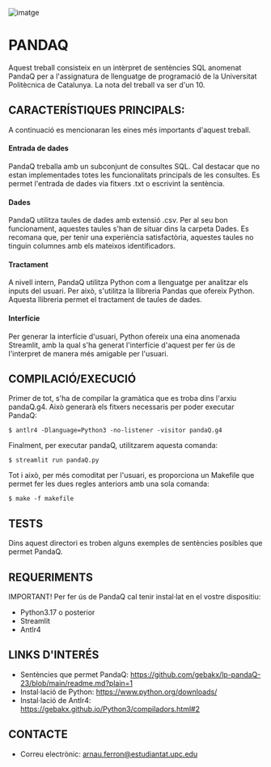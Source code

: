 ![imatge](https://www.upc.edu/++theme++homeupc/assets/images/Logo.svg)
# PANDAQ #
Aquest treball consisteix en un intèrpret de sentències SQL anomenat PandaQ per a l'assignatura de llenguatge de programació de la Universitat Politècnica de Catalunya. La nota del treball va ser d'un 10.

## CARACTERÍSTIQUES PRINCIPALS:
A continuació es mencionaran les eines més importants d'aquest treball.

#### Entrada de dades ####
PandaQ treballa amb un subconjunt de consultes SQL. Cal destacar que no estan implementades totes les funcionalitats principals de les consultes. Es permet l'entrada de dades via fitxers .txt o escrivint la sentència.

#### Dades ####
PandaQ utilitza taules de dades amb extensió .csv. Per al seu bon funcionament, aquestes taules s'han de situar dins la carpeta Dades. Es recomana que, per tenir una experiència satisfactòria, aquestes taules no tinguin columnes amb els mateixos identificadors.

#### Tractament ####
A nivell intern, PandaQ utilitza Python com a llenguatge per analitzar els inputs del usuari. Per això, s'utilitza la llibreria Pandas que ofereix Python. Aquesta llibreria permet el tractament de taules de dades.

#### Interfície ####
Per generar la interfície d'usuari, Python ofereix una eina anomenada Streamlit, amb la qual s'ha generat l'interfície d'aquest per fer ús de l'interpret de manera més amigable per l'usuari.

## COMPILACIÓ/EXECUCIÓ ##
Primer de tot, s'ha de compilar la gramàtica que es troba dins l'arxiu pandaQ.g4. Això generarà els fitxers necessaris per poder executar PandaQ:

```
$ antlr4 -Dlanguage=Python3 -no-listener -visitor pandaQ.g4
```
Finalment, per executar pandaQ, utilitzarem aquesta comanda:
```
$ streamlit run pandaQ.py
```
Tot i això, per més comoditat per l'usuari, es proporciona un Makefile que permet fer les dues regles anteriors amb una sola comanda:
```
$ make -f makefile
```
## TESTS ## 
Dins aquest directori es troben alguns exemples de sentències posibles que permet PandaQ.
## REQUERIMENTS ##
IMPORTANT! Per fer ús de PandaQ cal tenir instal·lat en el vostre dispositiu:
  - Python3.17 o posterior
  - Streamlit
  - Antlr4

## LINKS D'INTERÉS 
  - Sentències que permet PandaQ: https://github.com/gebakx/lp-pandaQ-23/blob/main/readme.md?plain=1
  - Instal·lació de Python: https://www.python.org/downloads/
  - Instal·lació de Antlr4: https://gebakx.github.io/Python3/compiladors.html#2

## CONTACTE
- Correu electrònic: arnau.ferron@estudiantat.upc.edu
